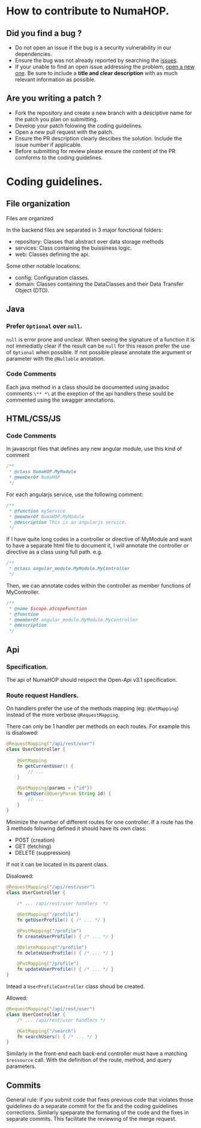 # How to contribute to NumaHOP.

## Did you find a bug ?

- Do not open an issue if the bug is a security vulnerability in our dependencies.
- Ensure the bug was not already reported by searching the [issues](https://github.com/biblibre/NumaHOP-code/issues).
- If your unable to find an open issue addressing the problem, [open a new one](https://github.com/biblibre/NumaHOP-code/issues/new).
Be sure to include a **title and clear description** with as much relevant information as possible.

## Are you writing a patch ?

- Fork the repository and create a new branch with a desciptive name for the patch you plan on submitting.
- Develop your patch folowing the coding guidelines.
- Open a new pull request with the patch.
- Ensure the PR description clearly descibes the solution. Include the issue number if applicable.
- Before submitting for review please ensure the content of the PR comforms to the coding guidelines.

# Coding guidelines.

## File organization
Files are organized 

In the backend files are separated in 3 major fonctional folders:
- repository: Classes that abstract over data storage methods 
- services: Class containing the buissiness logic.
- web: Classes defining the api.

Some other notable locations:
- config: Configuration classes.
- domain: Classes containing the DataClasses and their Data Transfer Object (DTO). 

## Java

### Prefer `Optional` over  `null`.

`null` is error prone and unclear. When seeing the signature of a function it is not immediatly clear if the result can be `null` 
for this reason prefer the use of `Optional` when possible. 
If not possible please annotate the argument or parameter with the `@Nullable` anotation.

### Code Comments

Each java method in a class should be documented using javadoc comments `\** *\` at the exeption of the api handlers these sould be commented using the swagger annotations.

## HTML/CSS/JS
### Code Comments

In javascript files that defines any new angular module, use this kind of comment
```js
/**
 * @class NumaHOP.MyModule
 * @memberOf NumaHOP
 */
```

For each angularjs service, use the following comment:
```js
/**
 * @function myService
 * @memberOf NumaHOP.MyModule
 * @description This is an angularjs service.
 */
```
If I have quite long codes in a controller or directive of MyModule and want to have a separate html file to document it, I will annotate the controller or directive as a class using full path. e.g.
```js
/**
 * @class angular_module.MyModule.MyController
 */
```

Then, we can annotate codes within the controller as member functions of MyController.
```js
/**
 * @name $scope.aScopeFunction
 * @function
 * @memberOf angular_module.MyModule.MyController
 * @description
 */
```

## Api

### Specification.

The api of NumaHOP should respect the Open-Api v3.1 specification.

### Route request Handlers.

On handlers prefer the use of the methods mapping (eg: `@GetMapping`) instead of the more verbose `@RequestMapping`.

There can only be 1 handler per methods on each routes.
For example this is disalowed:
```java
@RequestMapping("/api/rest/user")
class UserController {
    
    @GetMapping
    fn getCurrentUser() {
        // ...
    }

    @GetMapping(params = {"id"})
    fn getUser(@QueryParam String id) {
        // ...
    }
}
```

Minimize the number of different routes for one controller.
If a route has the 3 methods folowing defined it should have its own class:
- POST (creation)
- GET (fetching)
- DELETE (suppression)

If not it can be located in its parent class.

Disalowed:
```java
@RequestMapping("/api/rest/user")
class UserController {
    
    /* ... /api/rest/user handlers  */

    @GetMapping("/profile")
    fn getUserProfile() { /* ... */ }

    @PostMapping("/profile")
    fn createUserProfile() { /* ... */ }

    @DeleteMapping("/profile")
    fn deleteUserProfile() { /* ... */ }

    @PutMapping("/profile")
    fn updateUserProfile() { /* ... */ }
}
```
Intead a `UserProfileController` class shoud be created.

Allowed:
```java
@RequestMapping("/api/rest/user")
class UserController {
    /* ... /api/rest/user handlers */

    @GetMapping("/search")
    fn searchUsers() { /* ... */ }
}
```

Similarly in the front-end each back-end controller must have a matching `$ressource` call. 
With the definition of the route, method, and query parameters.

## Commits 

General rule: if you submit code that fixes previous code that violates those
guidelines do a separate commit for the fix and the coding guidelines corrections.
Similarly speparate the formating of the code and the fixes in separate
commits. This facilitate the reviewing of the merge request.
